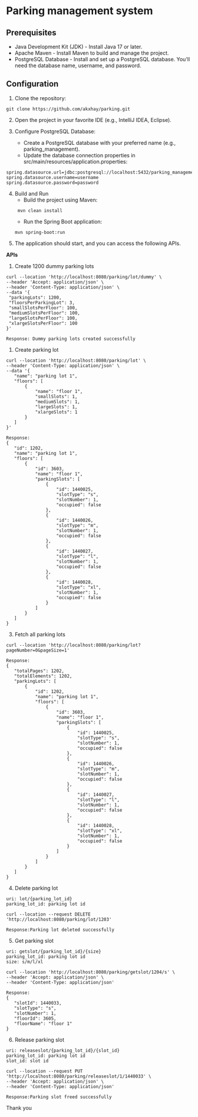 # Parking management system

## Prerequisites

- Java Development Kit (JDK) - Install Java 17 or later.
- Apache Maven - Install Maven to build and manage the project.
- PostgreSQL Database - Install and set up a PostgreSQL database. You'll need the database name, username, and password.

## Configuration

1. Clone the repository:
```shell
git clone https://github.com/akxhay/parking.git
```
2. Open the project in your favorite IDE (e.g., IntelliJ IDEA, Eclipse).

3. Configure PostgreSQL Database:
    * Create a PostgreSQL database with your preferred name (e.g., parking_management).
    * Update the database connection properties in src/main/resources/application.properties:
```shell
spring.datasource.url=jdbc:postgresql://localhost:5432/parking_management
spring.datasource.username=username
spring.datasource.password=password
```
4. Build and Run
    * Build the project using Maven:
   ```shell
    mvn clean install
   ```
    * Run the Spring Boot application:
    ```shell
    mvn spring-boot:run
    ```
5. The application should start, and you can access the following APIs.

**APIs**

1. Create 1200 dummy parking lots

 ```shell
curl --location 'http://localhost:8080/parking/lot/dummy' \
--header 'Accept: application/json' \
--header 'Content-Type: application/json' \
--data '{
  "parkingLots": 1200,
  "floorsPerParkingLot": 3,
  "smallSlotsPerFloor": 100,
  "mediumSlotsPerFloor": 100,
  "largeSlotsPerFloor": 100,
  "xlargeSlotsPerFloor": 100
}'

Response: Dummy parking lots created successfully

```

1. Create parking lot

 ```shell
curl --location 'http://localhost:8080/parking/lot' \
--header 'Content-Type: application/json' \
--data '{
    "name": "parking lot 1",
    "floors": [
        {
            "name": "floor 1",
            "smallSlots": 1,
            "mediumSlots": 1,
            "largeSlots": 1,
            "xlargeSlots": 1
        }
    ]
}'

Response: 
{
    "id": 1202,
    "name": "parking lot 1",
    "floors": [
        {
            "id": 3603,
            "name": "floor 1",
            "parkingSlots": [
                {
                    "id": 1440025,
                    "slotType": "s",
                    "slotNumber": 1,
                    "occupied": false
                },
                {
                    "id": 1440026,
                    "slotType": "m",
                    "slotNumber": 1,
                    "occupied": false
                },
                {
                    "id": 1440027,
                    "slotType": "l",
                    "slotNumber": 1,
                    "occupied": false
                },
                {
                    "id": 1440028,
                    "slotType": "xl",
                    "slotNumber": 1,
                    "occupied": false
                }
            ]
        }
    ]
}

```

3. Fetch all parking lots

 ```shell
curl --location 'http://localhost:8080/parking/lot?pageNumber=0&pageSize=1'

Response: 
{
    "totalPages": 1202,
    "totalElements": 1202,
    "parkingLots": [
        {
            "id": 1202,
            "name": "parking lot 1",
            "floors": [
                {
                    "id": 3603,
                    "name": "floor 1",
                    "parkingSlots": [
                        {
                            "id": 1440025,
                            "slotType": "s",
                            "slotNumber": 1,
                            "occupied": false
                        },
                        {
                            "id": 1440026,
                            "slotType": "m",
                            "slotNumber": 1,
                            "occupied": false
                        },
                        {
                            "id": 1440027,
                            "slotType": "l",
                            "slotNumber": 1,
                            "occupied": false
                        },
                        {
                            "id": 1440028,
                            "slotType": "xl",
                            "slotNumber": 1,
                            "occupied": false
                        }
                    ]
                }
            ]
        }
    ]
}

```

4. Delete parking lot

 ```shell
uri: lot/{parking_lot_id}
parking_lot_id: parking lot id

curl --location --request DELETE 'http://localhost:8080/parking/lot/1203'

Response:Parking lot deleted successfully

```

5. Get parking slot

 ```shell
uri: getslot/{parking_lot_id}/{size}
parking_lot_id: parking lot id
size: s/m/l/xl

curl --location 'http://localhost:8080/parking/getslot/1204/s' \
--header 'Accept: application/json' \
--header 'Content-Type: application/json'

Response:
{
    "slotId": 1440033,
    "slotType": "s",
    "slotNumber": 1,
    "floorId": 3605,
    "floorName": "floor 1"
}

```

6. Release parking slot

 ```shell
uri: releaseslot/{parking_lot_id}/{slot_id}
parking_lot_id: parking lot id
slot_id: slot id

curl --location --request PUT 'http://localhost:8080/parking/releaseslot/1/1440033' \
--header 'Accept: application/json' \
--header 'Content-Type: application/json'

Response:Parking slot freed successfully
```

Thank you